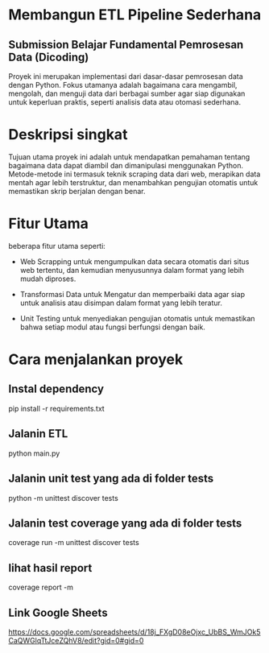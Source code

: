 # Membangun ETL Pipeline Sederhana
## Submission Belajar Fundamental Pemrosesan Data (Dicoding)

Proyek ini merupakan implementasi dari dasar-dasar pemrosesan data dengan Python. Fokus utamanya adalah bagaimana cara mengambil, mengolah, dan menguji data dari berbagai sumber agar siap digunakan untuk keperluan praktis, seperti analisis data atau otomasi sederhana.

# Deskripsi singkat

Tujuan utama proyek ini adalah untuk mendapatkan pemahaman tentang bagaimana data dapat diambil dan dimanipulasi menggunakan Python. Metode-metode ini termasuk teknik scraping data dari web, merapikan data mentah agar lebih terstruktur, dan menambahkan pengujian otomatis untuk memastikan skrip berjalan dengan benar.

# Fitur Utama

beberapa fitur utama seperti:

- Web Scrapping untuk mengumpulkan data secara otomatis dari situs web tertentu, dan kemudian menyusunnya dalam format yang lebih mudah diproses.

- Transformasi Data untuk Mengatur dan memperbaiki data agar siap untuk analisis atau disimpan dalam format yang lebih teratur.

- Unit Testing untuk menyediakan pengujian otomatis untuk memastikan bahwa setiap modul atau fungsi berfungsi dengan baik.

# Cara menjalankan proyek

## Instal dependency

pip install -r requirements.txt

## Jalanin ETL

python main.py

## Jalanin unit test yang ada di folder tests

python -m unittest discover tests

## Jalanin test coverage yang ada di folder tests

coverage run -m unittest discover tests

## lihat hasil report

coverage report -m

## Link Google Sheets

<https://docs.google.com/spreadsheets/d/18j_FXgD08eOjxc_UbBS_WmJOk5CaQWGlqTtJceZQhV8/edit?gid=0#gid=0>
